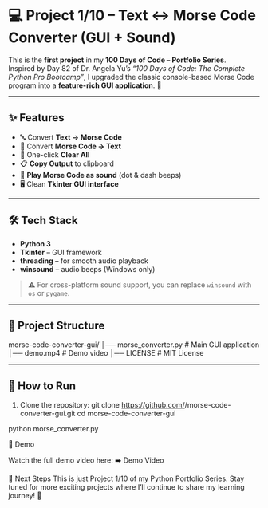 # 💻 Project 1/10 – Text ↔ Morse Code Converter (GUI + Sound)

This is the **first project** in my **100 Days of Code – Portfolio Series**.  
Inspired by Day 82 of Dr. Angela Yu’s *“100 Days of Code: The Complete Python Pro Bootcamp”*, I upgraded the classic console-based Morse Code program into a **feature-rich GUI application**. 🚀

---

## ✨ Features
- 🔤 Convert **Text → Morse Code**
- 🔡 Convert **Morse Code → Text**
- 🧹 One-click **Clear All**
- 📋 **Copy Output** to clipboard
- 🎵 **Play Morse Code as sound** (dot & dash beeps)
- 🖥️ Clean **Tkinter GUI interface**

---

## 🛠️ Tech Stack
- **Python 3**
- **Tkinter** – GUI framework
- **threading** – for smooth audio playback
- **winsound** – audio beeps (Windows only)

> ⚠️ For cross-platform sound support, you can replace `winsound` with `os` or `pygame`.

---

## 📂 Project Structure
morse-code-converter-gui/
│── morse_converter.py # Main GUI application
│── demo.mp4 # Demo video
│── LICENSE # MIT License


---

## 🚀 How to Run
1. Clone the repository:
   git clone https://github.com/<your-username>/morse-code-converter-gui.git
   cd morse-code-converter-gui

python morse_converter.py

🎥 Demo

Watch the full demo video here:
➡️ Demo Video

📌 Next Steps
This is just Project 1/10 of my Python Portfolio Series.
Stay tuned for more exciting projects where I’ll continue to share my learning journey! 🚀
